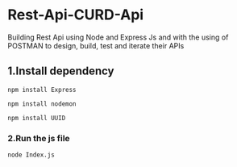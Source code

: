# Rest-Api-CURD-Api
Building Rest Api using Node and Express Js and with the using of POSTMAN to design, build, test and iterate their APIs

## 1.Install dependency 
```
npm install Express
```
```
npm install nodemon
```
```
npm install UUID
```

### 2.Run the js file
```
node Index.js
```
